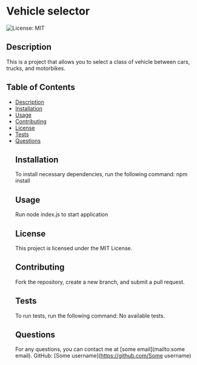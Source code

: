 # Vehicle selector
  ![License: MIT](https://img.shields.io/badge/License-MIT-green)
  ## Description
  This is a project that allows you to select a class of vehicle between cars, trucks, and motorbikes.
  ## Table of Contents
- [Description](#description)
- [Installation](#installation)
- [Usage](#usage)
- [Contributing](#contributing)
- [License](#license)
- [Tests](#tests)
- [Questions](#questions)
  ## Installation
  To install necessary dependencies, run the following command: 
  npm install
  ## Usage
  Run node index.js to start application
  ## License
  This project is licensed under the MIT License.
  ## Contributing
  Fork the repository, create a new branch, and submit a pull request.
  ## Tests
  To run tests, run the following command:
  No available tests.
  ## Questions
  For any questions, you can contact me at [some email](mailto:some email).
  GitHub: [Some username](https://github.com/Some username)
